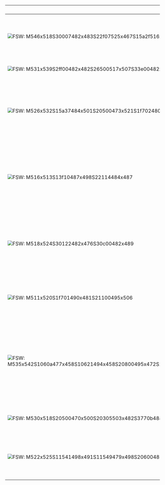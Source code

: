 | SignWriting                                                                                                                                          | Translation    | Description                                                                                                                                                          |
|------------------------------------------------------------------------------------------------------------------------------------------------------|----------------|----------------------------------------------------------------------------------------------------------------------------------------------------------------------|
| ![FSW: M546x518S30007482x483S22f07525x467S15a2f516x482](assets/examples/hello.png)                                                                   | Hello          | Place your dominant flat hand above your head and move it side to side in a small motion.                                                                            |
| ![FSW: M531x539S2ff00482x482S26500517x507S33e00482x482S15a00494x512](assets/examples/thank-you.png)                                                  | Thank You      | Nod your head slightly while smiling.                                                                                                                                |
| ![FSW: M526x532S15a37484x501S20500473x521S1f702480x495S26627504x468](assets/examples/help.png)                                                       | Help (him/her) | With your dominant hand flat and palm facing up, move it from the lower position diagonally upward and outward.                                                      |
| ![FSW: M516x513S13f10487x498S22114484x487](assets/examples/no-hand.png)                                                                              | No             | With your dominant hand, extend your index and middle fingers while your thumb points up. Pivot your hand up and down at the wrist.                                  |
| ![FSW: M518x524S30122482x476S30c00482x489](assets/examples/no-face.png)                                                                              | No             | Tilt your head forward slightly with your eyebrows furrowed down in a straight line, indicating a serious or intense expression.                                     |
| ![FSW: M511x520S1f701490x481S21100495x506](assets/examples/sorry.png)                                                                                | Sorry          | With your dominant hand in a fist, thumb pointing up, rub the thumb in a small circular motion.                                                                      |
| ![FSW: M535x542S1060a477x458S10621494x458S20800495x472S10629468x517S10602494x517S20800489x532S2d205502x485S2d211465x484](assets/examples/friend.png) | Friend         | With both hands in front of you, form fists with your index fingers bent. Rotate your hands in alternating circular motions, as if turning two knobs simultaneously. |
| ![FSW: M530x518S20500470x500S20305503x482S3770b488x496S37713487x496S20500520x499S20303474x483](assets/examples/love.png)                             | Love           | Cross your fists in front of your chest, then uncross them.                                                                                                          |
| ![FSW: M522x525S11541498x491S11549479x498S20600489x476](assets/examples/name.png)                                                                    | Name           | Place your hands together at the sides of your index and middle fingers, palms facing down.                                                                          |
